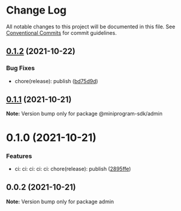 # Change Log

All notable changes to this project will be documented in this file.
See [Conventional Commits](https://conventionalcommits.org) for commit guidelines.

## [0.1.2](https://github.com/hu-qi/miniprogram/compare/@miniprogram-sdk/admin@0.1.1...@miniprogram-sdk/admin@0.1.2) (2021-10-22)


### Bug Fixes

* chore(release): publish ([bd75d9d](https://github.com/hu-qi/miniprogram/commit/bd75d9d906da55910b99ace92cebd253d2685ad9))





## [0.1.1](https://github.com/hu-qi/miniprogram/compare/@miniprogram-sdk/admin@0.1.0...@miniprogram-sdk/admin@0.1.1) (2021-10-21)

**Note:** Version bump only for package @miniprogram-sdk/admin





# 0.1.0 (2021-10-21)


### Features

* ci: ci: ci: ci: ci: chore(release): publish ([2895ffe](https://github.com/hu-qi/miniprogram/commit/2895ffe6e0f5e416a01e0f61c7660f643711425e))





## 0.0.2 (2021-10-21)

**Note:** Version bump only for package admin

